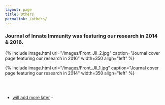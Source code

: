 ```yaml
---
layout: page
title: Others
permalink: /others/
---
```

### Journal of Innate Immunity was featuring our research in 2014 & 2016.
{% include image.html url="/images/Front_JII_2.jpg" caption="Journal cover page featuring our research in 2016" width=350 align="left" %}

{% include image.html url="/images/Front_JII_1.jpg" caption="Journal cover page featuring our research in 2014" width=350 align="left" %} <br><br>


<br>
<ul>
	<li><a href="Add later"> will add more later</a> - </li>
</ul>
